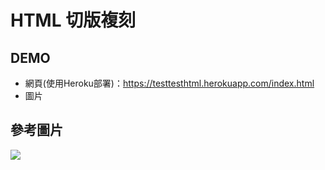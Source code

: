 # HTML 切版複刻

## DEMO
- 網頁(使用Heroku部署)：https://testtesthtml.herokuapp.com/index.html
- 圖片

## 參考圖片
![](https://i.imgur.com/Aok8cOb.png)
